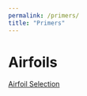 ```yaml
---
permalink: /primers/
title: "Primers"
---
```



# Airfoils

[Airfoil Selection](/primers/airfoil_selection)
